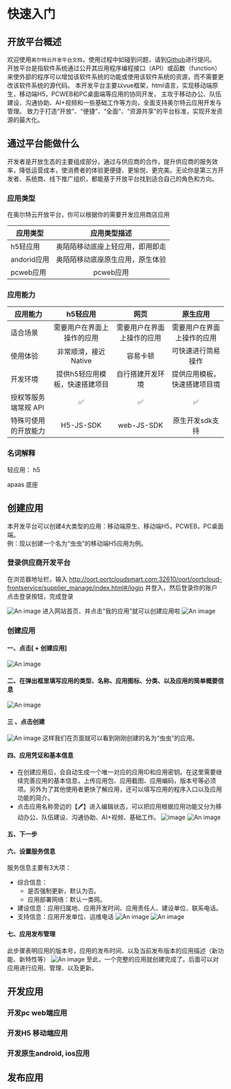 # 快速入门

## 开放平台概述
欢迎使用`奥尔特云开发平台文档`，使用过程中如碰到问题，请到[Github](https://github.com/OortCloudGroup/oort-docs/issues)进行提问。  
开放平台是指软件系统通过公开其应用程序编程接口（API）或函数（function）来使外部的程序可以增加该软件系统的功能或使用该软件系统的资源，而不需要更改该软件系统的源代码。
本开发平台主要以vue框架，html语言，实现移动端原生，移动端H5，PCWEB和PC桌面端等应用的协同开发，
主攻于移动办公、队伍建设、沟通协助、AI+视频和一些基础工作等方向，全面支持奥尔特云应用开发与管理。
致力于打造“开放”、“便捷”、“全面”、“资源共享”的平台标准，实现开发资源的最大化。

## **通过平台能做什么**

开发者是开放生态的主要组成部分，通过与供应商的合作，提升供应商的服务效率，降低运营成本，使消费者的体验更便捷、更愉悦、更完美。无论你是第三方开发者、系统商、线下推广组织，都能基于开放平台找到适合自己的角色和方向。


### 应用类型 

在奥尔特云开放平台，你可以根据你的需要开发应用商店应用

| 应用类型          | 应用类型描述          
| -------------    |:-------------:
| h5轻应用         |  奥陌陌移动底座上轻应用，即用即走
| andorid应用     | 奥陌陌移动底座原生应用，原生体验    
| pcweb应用       | pcweb应用

### 应用能力


 | 应用能力   |     	h5轻应用          |          	网页        |     	原生应用   
 | -------------    |:-------------:     |     :-------------:   | :-------------: 
|  适合场景       |需要用户在界面上操作的应用 |  需要用户在界面上操作的应用 |需要用户在界面上操作的应用 | 
|  使用体验        	 | 非常顺滑，接近 Native  |       	容易卡顿    |       	可快速进行简易操作        
 | 开发环境         | 	提供h5轻应用模板，快速搭建项目 | 	自行搭建开发环境   |    	提供应用模板，快速搭建项目境         
  | 授权等服务端常规 API |	✅      |                	✅      |        	✅                  
 |  特殊可使用的开放能力  	 | H5-JS-SDK     | 	web-JS-SDK    |  	原生开发sdk支持 






### 名词解释

轻应用： h5  

apaas 底座


## 创建应用

本开发平台可以创建4大类型的应用：移动端原生、移动端H5，PCWEB，PC桌面端。  
例：现以创建一个名为“虫虫”的移动端H5应用为例。

### 登录供应商开发平台

在浏览器地址栏，输入 http://oort.oortcloudsmart.com:32610/oort/oortcloud-frontservice/supplier_manage/index.html#/login 并登入，然后登录你的账户 点击登录按钮，完成登录

![An image](./img/login.png)
进入网站首页、并点击“我的应用”就可以创建应用啦
![An image](./img/index.png)

### 创建应用

#### 一、点击[ + 创建应用]
![An image](./img/create1.png)

#### 二、在弹出框里填写应用的类型、名称、应用图标、分类、以及应用的简单概要信息
![An image](./img/create3.png)

#### 三 、点击创建
![An image](./img/create4.png)
这样我们在页面就可以看到刚刚创建的名为“虫虫”的应用。

#### 四、应用凭证和基本信息
- 在创建应用后，会自动生成一个唯一对应的应用ID和应用密钥。在这里需要继续完善应用的基本信息，上传应用包、应用截图、应用编码，版本号等必须项。另外为了其他使用者更快了解应用，还可以填写应用的程序入口以及应用功能的简介。
- 点击应用名称旁边的【🖊】进入编辑状态，可以把应用根据应用功能又分为移动办公、队伍建设、沟通协助、AI+视频、基础工作。
![image](./img/create5.png)
![An image](./img/create6.png)

#### 五、下一步
#### 六、设置服务信息
服务信息主要有3大项：
- 综合信息：
    - 是否强制更新，默认为否。
    - 应用部署网络：默认一类网。
- 建设信息：应用归属地、应用开发时间、应用责任人、建设单位、联系电话。
- 支持信息：应用开发单位、运维电话
![An image](./img/create7.png)
![An image](./img/create8.png)

#### 七、应用发布管理
此步骤表明应用的版本号，应用的发布时间、以及当前发布版本的应用描述（新功能、新特性等）
![An image](./img/create9.png)
至此，一个完整的应用就创建完成了。后面可以对应用进行应用、管理、以及更新。


## 开发应用 


### 开发pc web端应用 


### 开发H5 移动端应用

### 开发原生android, ios应用


## 发布应用 



